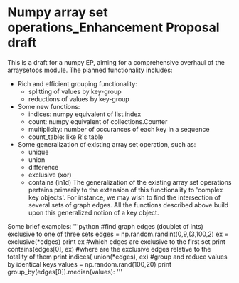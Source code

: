 Numpy array set operations_Enhancement Proposal draft
====================

This is a draft for a numpy EP, aiming for a comprehensive overhaul of the arraysetops module. The planned functionality includes:

* Rich and efficient grouping functionality:
  * splitting of values by key-group
  * reductions of values by key-group
* Some new functions:
  * indices: numpy equivalent of list.index
  * count: numpy equivalent of collections.Counter
  * multiplicity: number of occurances of each key in a sequence
  * count_table: like R's table
* Some generalization of existing array set operation, such as:
  * unique 
  * union
  * difference
  * exclusive (xor)
  * contains (in1d)
The generalization of the existing array set operations pertains primarily to the extension of this functionality to 'complex key objects'. For instance, we may wish to find the intersection of several sets of graph edges. All the functions described above build upon this generalized notion of a key object.

Some brief examples:
'''python
#find graph edges (doublet of ints) exclusive to one of three sets
edges = np.random.randint(0,9,(3,100,2)
ex = exclusive(*edges)
print ex
#which edges are exclusive to the first set
print contains(edges[0], ex)
#where are the exclusive edges relative to the totality of them
print indices( union(*edges), ex)
#group and reduce values by identical keys
values = np.random.rand(100,20)
print group_by(edges[0]).median(values):
'''
